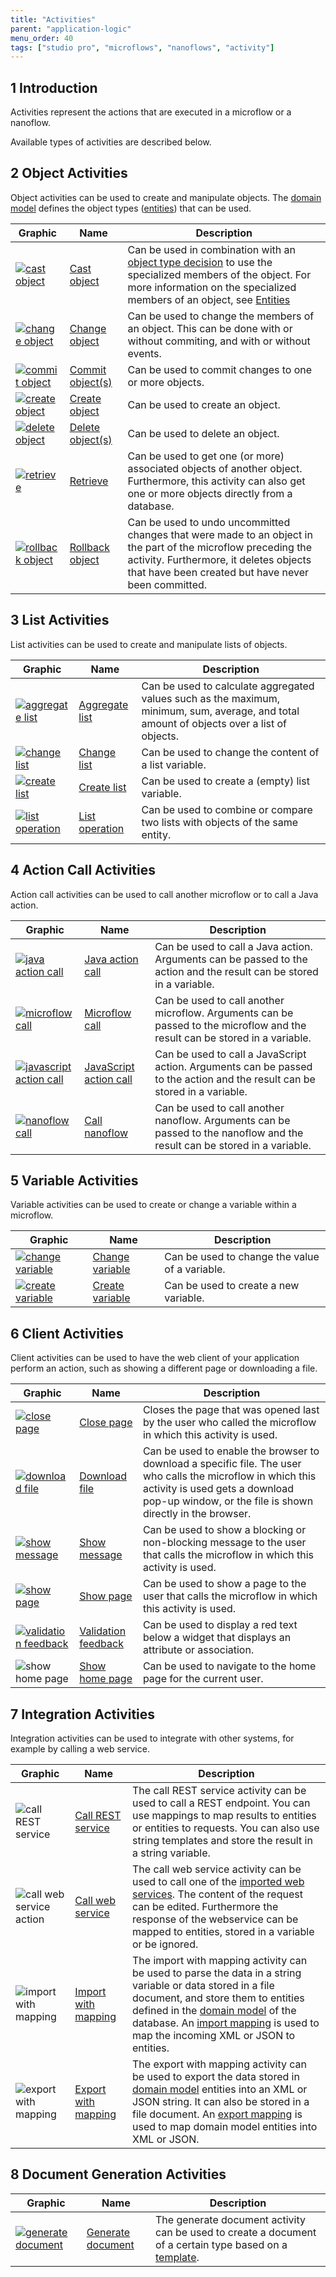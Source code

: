 ```yaml
---
title: "Activities"
parent: "application-logic"
menu_order: 40
tags: ["studio pro", "microflows", "nanoflows", "activity"]
---
```


## 1 Introduction

Activities represent the actions that are executed in a microflow or a nanoflow.

Available types of activities are described below.

## 2 Object Activities

Object activities can be used to create and manipulate objects. The [domain model](domain-model) defines the object types ([entities](entities)) that can be used.

| Graphic | Name | Description |
| --- | --- | --- |
| [![cast object](attachments/819203/918013.png)](cast-object) | [Cast object](cast-object) | Can be used in combination with an [object type decision](object-type-decision) to use the specialized members of the object. For more information on the specialized members of an object, see [Entities](entities) |
| [![change object](attachments/819203/917661.png)](change-object) | [Change object](change-object) |Can be used to change the members of an object. This can be done with or without commiting, and with or without events. |
| [![commit object](attachments/819203/17661961.png)](committing-objects) | [Commit object(s)](committing-objects) | Can be used to commit changes to one or more objects. |
| [![create object](attachments/819203/917756.png)](create-object) | [Create object](create-object) | Can be used to create an object. |
| [![delete object](attachments/819203/918191.png)](deleting-objects) | [Delete object(s)](deleting-objects) | Can be used to delete an object. |
| [![retrieve](attachments/819203/917866.png)](retrieve) | [Retrieve](retrieve) | Can be used to get one (or more) associated objects of another object. Furthermore, this activity can also get one or more objects directly from a database. |
| [![rollback object](attachments/819203/918119.png)](rollback-object) | [Rollback object](rollback-object) | Can be used to undo uncommitted changes that were made to an object in the part of the microflow preceding the activity. Furthermore, it deletes objects that have been created but have never been committed. |

## 3 List Activities

List activities can be used to create and manipulate lists of objects.

| Graphic | Name | Description |
| --- | --- | --- |
| [![aggregate list](attachments/819203/918028.png)](aggregate-list) | [Aggregate list](aggregate-list) | Can be used to calculate aggregated values such as the maximum, minimum, sum, average, and total amount of objects over a list of objects. |
| [![change list](attachments/819203/918007.png)](change-list) | [Change list](change-list) | Can be used to change the content of a list variable. |
| [![create list](attachments/819203/918009.png)](create-list) | [Create list](create-list) | Can be used to create a (empty) list variable. |
| [![list operation](attachments/819203/917792.png)](list-operation) | [List operation](list-operation) | Can be used to combine or compare two lists with objects of the same entity. |

## 4 Action Call Activities

Action call activities can be used to call another microflow or to call a Java action.

| Graphic | Name | Description |
| --- | --- | --- |
| [![java action call](attachments/819203/918018.png)](java-action-call) | [Java action call](java-action-call) | Can be used to call a Java action. Arguments can be passed to the action and the result can be stored in a variable. |
| [![microflow call](attachments/819203/918001.png)](microflow-call) | [Microflow call](microflow-call) | Can be used to call another microflow. Arguments can be passed to the microflow and the result can be stored in a variable. |
| [![javascript action call](attachments/819203/918008.png)](javascript-action-call) | [JavaScript action call](javascript-action-call) | Can be used to call a JavaScript action. Arguments can be passed to the action and the result can be stored in a variable. |
| [![nanoflow call](attachments/819203/918005.png)](nanoflow-call) | [Call nanoflow](nanoflow-call) | Can be used to call another nanoflow. Arguments can be passed to the nanoflow and the result can be stored in a variable. |

## 5 Variable Activities

Variable activities can be used to create or change a variable within a microflow.

| Graphic | Name | Description |
| --- | --- | --- |
| [![change variable](attachments/819203/918011.png)](change-variable) | [Change variable](change-variable) | Can be used to change the value of a variable. |
| [![create variable](attachments/819203/918110.png)](create-variable) | [Create variable](create-variable) | Can be used to create a new variable. |

## 6 Client Activities

Client activities can be used to have the web client of your application perform an action, such as showing a different page or downloading a file.

| Graphic | Name | Description |
| --- | --- | --- |
| [![close page](attachments/819203/918114.png)](close-page) | [Close page](close-page) | Closes the page that was opened last by the user who called the microflow in which this activity is used. |
| [![download file](attachments/819203/918108.png)](download-file) | [Download file](download-file) | Can be used to enable the browser to download a specific file. The user who calls the microflow in which this activity is used gets a download pop-up window, or the file is shown directly in the browser. |
| [![show message](attachments/819203/918099.png)](show-message) | [Show message](show-message) | Can be used to show a blocking or non-blocking message to the user that calls the microflow in which this activity is used. |
| [![show page](attachments/819203/917544.png)](show-page) | [Show page](show-page) | Can be used to show a page to the user that calls the microflow in which this activity is used. |
| [![validation feedback](attachments/819203/918097.png)](validation-feedback) | [Validation feedback](validation-feedback) | Can be used to display a red text below a widget that displays an attribute or association. |
| ![show home page](attachments/819203/17661963.png) | [Show home page](show-home-page) | Can be used to navigate to the home page for the current user. |

## 7 Integration Activities

Integration activities can be used to integrate with other systems, for example by calling a web service.

| Graphic                              | Name                                         | Description                                                  |
| ------------------------------------ | -------------------------------------------- | ------------------------------------------------------------ |
| ![call REST service](attachments/819203/19399144.png) | [Call REST service](call-rest-action)         | The call REST service activity can be used to call a REST endpoint. You can use mappings to map results to entities or entities to requests. You can also use string templates and store the result in a string variable. |
| ![call web service action](attachments/819203/19398967.png) | [Call web service](call-web-service-action)  | The call web service activity can be used to call one of the [imported web services](consumed-web-services). The content of the request can be edited. Furthermore the response of the webservice can be mapped to entities, stored in a variable or be ignored. |
| ![import with mapping](attachments/819203/19398968.png) | [Import with mapping](import-mapping-action) | The import with mapping activity can be used to parse the data in a string variable or data stored in a file document, and store them to entities defined in the [domain model](domain-model) of the database. An [import mapping](import-mappings) is used to map the incoming XML or JSON to entities. |
| ![export with mapping](attachments/819203/19398969.png) | [Export with mapping](export-mapping-action) | The export with mapping activity can be used to export the data stored in [domain model](domain-model) entities into an XML or JSON string. It can also be stored in a file document. An [export mapping](export-mappings) is used to map domain model entities into XML or JSON. |

## 8 Document Generation Activities

| Graphic | Name | Description |
| --- | --- | --- |
| [![generate document](attachments/819203/918124.png)](generate-document) | [Generate document](generate-document) | The generate document activity can be used to create a document of a certain type based on a [template](document-templates). |
